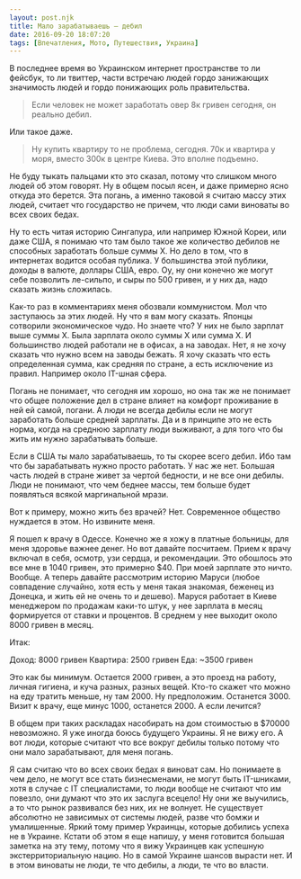 ```yaml
---
layout: post.njk
title: Мало зарабатываешь – дебил
date: 2016-09-20 18:07:20
tags: [Впечатления, Мото, Путешествия, Украина]
---
```


В последнее время во Украинском интернет пространстве то ли фейсбук, то ли твиттер, части встречаю людей гордо занижающих значимость людей и гордо понижающих роль правительства.

> Если человек не может заработать овер 8к гривен сегодня, он реально дебил.

Или такое даже.

> Ну купить квартиру то не проблема, сегодня. 70к и квартира у моря, вместо 300к в центре Киева. Это вполне подъемно.

Не буду тыкать пальцами кто это сказал, потому что слишком много людей об этом говорят. Ну в общем посыл ясен, и даже примерно ясно откуда это берется. Эта погань, а именно таковой я считаю массу этих людей, считает что государство не причем, что люди сами виноваты во всех своих бедах.

Ну то есть читая историю Сингапура, или например Южной Кореи, или даже США, я понимаю что там было такое же количество дебилов не способных заработать больше суммы X. Но дело в том, что в интернетах водится особая публика. У большинства этой публики, доходы в валюте, доллары США, евро. Оу, ну они конечно же могут себе позволить ле-сильпо, и сыры по 500 гривен, и у них да, надо сказать жизнь сложилась.

Как-то раз в комментариях меня обозвали коммунистом. Мол что заступаюсь за этих людей. Ну что я вам могу сказать. Японцы сотворили экономическое чудо. Но знаете что? У них не было зарплат выше суммы X. Была зарплата около суммы X или сумма X. И большинство людей работали не в офисах, а на заводах. Нет, я не хочу сказать что нужно всем на заводы бежать. Я хочу сказать что есть определенная сумма, как средняя по стране, а есть исключение из правил. Например около IT-шная сфера.

Погань не понимает, что сегодня им хорошо, но она так же не понимает что общее положение дел в стране влияет на комфорт проживание в ней ей самой, погани. А люди не всегда дебилы если не могут заработать больше средней зарплаты. Да и в принципе это не есть норма, когда на среднюю зарплату люди выживают, а для того что бы жить им нужно зарабатывать больше.

Если в США ты мало зарабатываешь, то ты скорее всего дебил. Ибо там что бы зарабатывать нужно просто работать. У нас же нет. Большая часть людей в стране живет за чертой бедности, и не все они дебилы. Люди не понимают, что чем беднее массы, тем больше будет появляться всякой маргинальной мрази.

Вот к примеру, можно жить без врачей? Нет. Современное общество нуждается в этом. Но извините меня.

Я пошел к врачу в Одессе. Конечно же я хожу в платные больницы, для меня здоровье важнее денег. Но вот давайте посчитаем. Прием к врачу включал в себя, осмотр, узи сердца, и рекомендации. Это обошлось это все мне в 1040 гривен, это примерно $40. При моей зарплате это ничто. Вообще. А теперь давайте рассмотрим историю Маруси (любое совпадение случайно, хотя есть у меня такая знакомая, беженец из Донецка, и жить ей не очень то и дешево). Маруся работает в Киеве менеджером по продажам каки-то штук, у нее зарплата в месяц формируется от ставки и процентов. В среднем у нее выходит около 8000 гривен в месяц.

Итак:

Доход: 8000 гривен
Квартира: 2500 гривен
Еда: ~3500 гривен

Это как бы минимум. Остается 2000 гривен, а это проезд на работу, личная гигиена, и куча разных, разных вещей. Кто-то скажет что можно на еду тратить меньше, ну там 2000. Ну предположим. Останется 3000. Визит к врачу, еще минус 1000, останется 2000. А если лечится?

В общем при таких раскладах насобирать на дом стоимостью в $70000 невозможно. Я уже иногда боюсь будущего Украины. Я не вижу его. А вот люди, которые считают что все вокруг дебилы только потому что они мало зарабатывают, для меня погань.

Я сам считаю что во всех своих бедах я виноват сам. Но понимаете в чем дело, не могут все стать бизнесменами, не могут быть IT-шниками, хотя в случае с IT специалистами, то люди вообще не считают что им повезло, они думают что это их заслуга всецело! Ну они же выучились, а то что рынок развивался без них, их не волнует. Не существует абсолютно не зависимых от системы людей, разве что бомжи и умалишенные. Яркий тому пример Украинцы, которые добились успеха не в Украине. Кстати об этом я еще напишу, у меня готовится большая заметка на эту тему, потому что я вижу Украинцев как успешную экстерриториальную нацию. Но в самой Украине шансов вырасти нет. И в этом виноваты не люди, те что дебилы, а люди, те что во власти.
